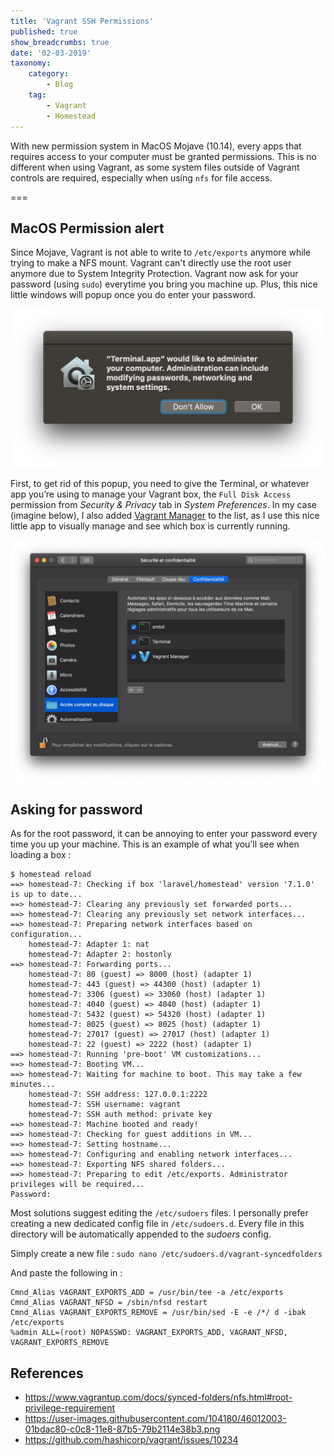 ```yaml
---
title: 'Vagrant SSH Permissions'
published: true
show_breadcrumbs: true
date: '02-03-2019'
taxonomy:
    category:
        - Blog
    tag:
        - Vagrant
        - Homestead
---
```


With new permission system in MacOS Mojave (10.14), every apps that requires access to your computer must be granted permissions. This is no different when using Vagrant, as some system files outside of Vagrant controls are required, especially when using `nfs` for file access.

===

## MacOS Permission alert

Since Mojave, Vagrant is not able to write to `/etc/exports` anymore while trying to make a NFS mount. Vagrant can't directly use the root user anymore due to System Integrity Protection. Vagrant now ask for your password (using `sudo`) everytime you bring you machine up. Plus, this nice little windows will popup once you do enter your password.

![](alert.png)

First, to get rid of this popup, you need to give the Terminal, or whatever app you’re using to manage your Vagrant box, the `Full Disk Access` permission from _Security & Privacy_ tab in _System Preferences_. In my case (imagine below), I also added [Vagrant Manager](http://vagrantmanager.com) to the list, as I use this nice little app to visually manage and see which box is currently running.

![](PreferenceSystem.png)

## Asking for password

As for the root password, it can be annoying to enter your password every time you up your machine. This is an example of what you’ll see when loading a box :  

```
$ homestead reload
==> homestead-7: Checking if box 'laravel/homestead' version '7.1.0' is up to date...
==> homestead-7: Clearing any previously set forwarded ports...
==> homestead-7: Clearing any previously set network interfaces...
==> homestead-7: Preparing network interfaces based on configuration...
    homestead-7: Adapter 1: nat
    homestead-7: Adapter 2: hostonly
==> homestead-7: Forwarding ports...
    homestead-7: 80 (guest) => 8000 (host) (adapter 1)
    homestead-7: 443 (guest) => 44300 (host) (adapter 1)
    homestead-7: 3306 (guest) => 33060 (host) (adapter 1)
    homestead-7: 4040 (guest) => 4040 (host) (adapter 1)
    homestead-7: 5432 (guest) => 54320 (host) (adapter 1)
    homestead-7: 8025 (guest) => 8025 (host) (adapter 1)
    homestead-7: 27017 (guest) => 27017 (host) (adapter 1)
    homestead-7: 22 (guest) => 2222 (host) (adapter 1)
==> homestead-7: Running 'pre-boot' VM customizations...
==> homestead-7: Booting VM...
==> homestead-7: Waiting for machine to boot. This may take a few minutes...
    homestead-7: SSH address: 127.0.0.1:2222
    homestead-7: SSH username: vagrant
    homestead-7: SSH auth method: private key
==> homestead-7: Machine booted and ready!
==> homestead-7: Checking for guest additions in VM...
==> homestead-7: Setting hostname...
==> homestead-7: Configuring and enabling network interfaces...
==> homestead-7: Exporting NFS shared folders...
==> homestead-7: Preparing to edit /etc/exports. Administrator privileges will be required...
Password:
```

Most solutions suggest editing the `/etc/sudoers` files. I personally prefer creating a new dedicated config file in `/etc/sudoers.d`. Every file in this directory will be automatically appended to the _sudoers_ config.

Simply create a new file :
`sudo nano /etc/sudoers.d/vagrant-syncedfolders`

And paste the following in :
```
Cmnd_Alias VAGRANT_EXPORTS_ADD = /usr/bin/tee -a /etc/exports
Cmnd_Alias VAGRANT_NFSD = /sbin/nfsd restart
Cmnd_Alias VAGRANT_EXPORTS_REMOVE = /usr/bin/sed -E -e /*/ d -ibak /etc/exports
%admin ALL=(root) NOPASSWD: VAGRANT_EXPORTS_ADD, VAGRANT_NFSD, VAGRANT_EXPORTS_REMOVE
```


## References
- <https://www.vagrantup.com/docs/synced-folders/nfs.html#root-privilege-requirement>
- <https://user-images.githubusercontent.com/104180/46012003-01bdac80-c0c8-11e8-87b5-79b2114e38b3.png>
- <https://github.com/hashicorp/vagrant/issues/10234>
